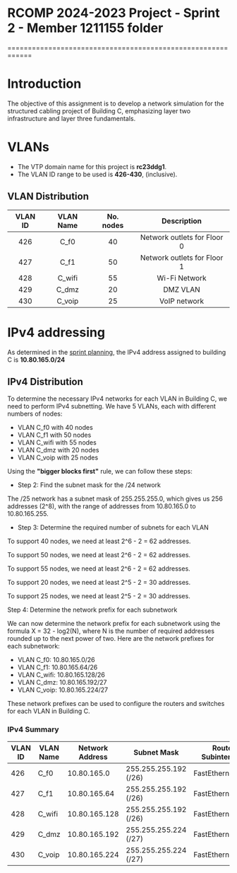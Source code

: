 # RCOMP 2024-2023 Project - Sprint 2 - Member 1211155 folder

============================================================

# Introduction

The objective of this assignment is to develop a network simulation for the structured
cabling project of Building C, emphasizing layer two infrastructure and layer three fundamentals.

# VLANs

- The VTP domain name for this project is **rc23ddg1**.
- The VLAN ID range to be used is **426-430**, (inclusive).

## VLAN Distribution

| VLAN ID | VLAN Name | No. nodes |         Description         |
| :-----: | :-------: | :-------: | :-------------------------: |
|   426   |   C_f0    |    40     | Network outlets for Floor 0 |
|   427   |   C_f1    |    50     | Network outlets for Floor 1 |
|   428   |  C_wifi   |    55     |        Wi-Fi Network        |
|   429   |   C_dmz   |    20     |          DMZ VLAN           |
|   430   |  C_voip   |    25     |        VoIP network         |

# IPv4 addressing

As determined in the [sprint planning](../planning.md), the IPv4 address assigned to building C
is **10.80.165.0/24**

## IPv4 Distribution

To determine the necessary IPv4 networks for each VLAN in Building C, we need to perform IPv4 subnetting.
We have 5 VLANs, each with different numbers of nodes:

- VLAN C_f0 with 40 nodes
- VLAN C_f1 with 50 nodes
- VLAN C_wifi with 55 nodes
- VLAN C_dmz with 20 nodes
- VLAN C_voip with 25 nodes

Using the **"bigger blocks first"** rule, we can follow these steps:

- Step 2: Find the subnet mask for the /24 network

The /25 network has a subnet mask of 255.255.255.0, which gives us 256 addresses (2^8), with the
range of addresses from 10.80.165.0 to 10.80.165.255.

- Step 3: Determine the required number of subnets for each VLAN

To support 40 nodes, we need at least 2^6 - 2 = 62 addresses.

To support 50 nodes, we need at least 2^6 - 2 = 62 addresses.

To support 55 nodes, we need at least 2^6 - 2 = 62 addresses.

To support 20 nodes, we need at least 2^5 - 2 = 30 addresses.

To support 25 nodes, we need at least 2^5 - 2 = 30 addresses.

Step 4: Determine the network prefix for each subnetwork

We can now determine the network prefix for each subnetwork using the formula X = 32 - log2(N),
where N is the number of required addresses rounded up to the next power of two.
Here are the network prefixes for each subnetwork:

- VLAN C_f0: 10.80.165.0/26
- VLAN C_f1: 10.80.165.64/26
- VLAN C_wifi: 10.80.165.128/26
- VLAN C_dmz: 10.80.165.192/27
- VLAN C_voip: 10.80.165.224/27

These network prefixes can be used to configure the routers and switches for each VLAN in Building C.

### IPv4 Summary

| VLAN ID | VLAN Name | Network Address | Subnet Mask           | Router Subinterface |
| ------- | --------- | --------------- | --------------------- | ------------------- |
| 426     | C_f0      | 10.80.165.0     | 255.255.255.192 (/26) | FastEthernet0/0.1   |
| 427     | C_f1      | 10.80.165.64    | 255.255.255.192 (/26) | FastEthernet0/0.2   |
| 428     | C_wifi    | 10.80.165.128   | 255.255.255.192 (/26) | FastEthernet0/0.3   |
| 429     | C_dmz     | 10.80.165.192   | 255.255.255.224 (/27) | FastEthernet0/0.4   |
| 430     | C_voip    | 10.80.165.224   | 255.255.255.224 (/27) | FastEthernet0/0.5   |
